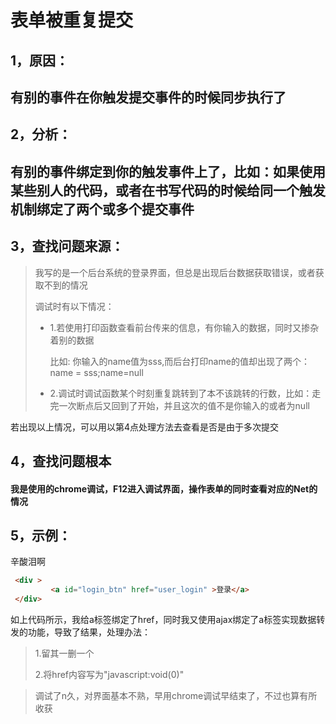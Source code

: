 # 表单被重复提交

## 1，原因：

## 	有别的事件在你触发提交事件的时候同步执行了

## 2，分析：

## 	有别的事件绑定到你的触发事件上了，比如：如果使用某些别人的代码，或者在书写代码的时候给同一个触发机制绑定了两个或多个提交事件

## 3，查找问题来源：

> 我写的是一个后台系统的登录界面，但总是出现后台数据获取错误，或者获取不到的情况
>
> 调试时有以下情况：
>
> - 1.若使用打印函数查看前台传来的信息，有你输入的数据，同时又掺杂着别的数据
>
>   比如: 你输入的name值为sss,而后台打印name的值却出现了两个：name = sss;name=null
>
> - 2.调试时调试函数某个时刻重复跳转到了本不该跳转的行数，比如：走完一次断点后又回到了开始，并且这次的值不是你输入的或者为null

若出现以上情况，可以用以第4点处理方法去查看是否是由于多次提交

## 4，查找问题根本

#### 	我是使用的chrome调试，F12进入调试界面，操作表单的同时查看对应的Net的情况

## 5，示例：

辛酸泪啊

```html
 <div >
         <a id="login_btn" href="user_login" >登录</a>
 </div>
```

如上代码所示，我给a标签绑定了href，同时我又使用ajax绑定了a标签实现数据转发的功能，导致了结果，处理办法：

> 1.留其一删一个
>
> 2.将href内容写为"javascript:void(0)"





> 调试了n久，对界面基本不熟，早用chrome调试早结束了，不过也算有所收获